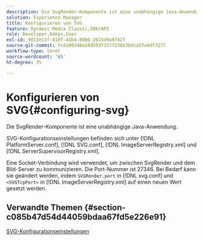 ```yaml
---
description: Die SvgRender-Komponente ist eine unabhängige Java-Anwendung.
solution: Experience Manager
title: Konfigurieren von SVG
feature: Dynamic Media Classic,SDK/API
role: Developer,Admin,User
exl-id: 9013e13f-818f-41b4-80b6-2615d9a8742f
source-git-commit: fcda99340a18d5037157723bb3bdca5fa9df3277
workflow-type: tm+mt
source-wordcount: '65'
ht-degree: 3%

---
```


# Konfigurieren von SVG{#configuring-svg}

Die SvgRender-Komponente ist eine unabhängige Java-Anwendung.

SVG-Konfigurationseinstellungen befinden sich unter [!DNL PlatformServer.conf], [!DNL SVG.conf], [!DNL ImageServerRegistry.xml] und [!DNL ServerSupervisorRegistry.xml].

Eine Socket-Verbindung wird verwendet, um zwischen SvgRender und dem Bild-Server zu kommunizieren. Die Port-Nummer ist 27346. Bei Bedarf kann sie geändert werden, indem `SVGRender.port` in [!DNL svg.conf] und `<SVGTcpPort>` in [!DNL ImageServerRegistry.xml] auf einen neuen Wert gesetzt werden.

## Verwandte Themen {#section-c085b47d54d44059bdaa67fd5e226e91}

[SVG-Konfigurationseinstellungen](../../../is-api/image-serving-api-ref/c-configuration-and-administration/c-server-settings/r-svg.md#reference-232104868b2d4af9a4ac9c87552c0bb5)
